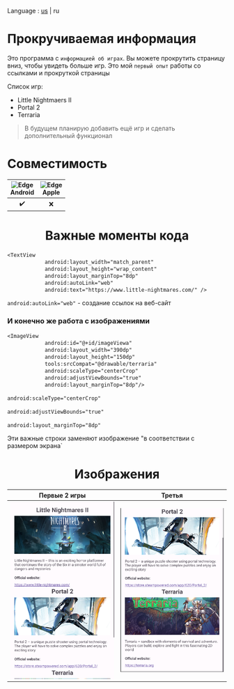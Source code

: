 Language : [us](./README.md) | ru

# Прокручиваемая информация

Это программа с `информацией об играх`. Вы можете прокрутить страницу вниз, чтобы увидеть больше игр. Это мой `первый опыт` работы со ссылками и прокруткой страницы

Список игр:
- Little Nightmaers II
- Portal 2
- Terraria
> В будущем планирую добавить ещё игр и сделать дополнительный функционал

 # Совместимость

 | <img src="https://upload.wikimedia.org/wikipedia/commons/thumb/d/d7/Android_robot.svg/800px-Android_robot.svg.png_48x48.png" alt="Edge" width="24px" height="24px" /></br>Android | <img src="https://upload.wikimedia.org/wikipedia/commons/thumb/1/1b/Apple_logo_grey.svg/1724px-Apple_logo_grey.svg.png" alt="Edge" width="24px" height="24px" /></br>Apple |
:-------:|:-------:|
|    ✔️  |    ❌  |

<h1 align="center">Важные моменты кода</h1> 

```
<TextView
            android:layout_width="match_parent"
            android:layout_height="wrap_content"
            android:layout_marginTop="8dp"
            android:autoLink="web"
            android:text="https://www.little-nightmares.com/" />
```
`android:autoLink="web"` -  создание ссылок на веб-сайт

### И конечно же работа с изображениями
```
<ImageView
            android:id="@+id/imageViewa"
            android:layout_width="390dp"
            android:layout_height="150dp"
            tools:srcCompat="@drawable/terraria"
            android:scaleType="centerCrop"
            android:adjustViewBounds="true"
            android:layout_marginTop="8dp"/>
```
`android:scaleType="centerCrop"`

`android:adjustViewBounds="true"`

`android:layout_marginTop="8dp"`

Эти важные строки заменяют изображение "в соответствии с размером экрана`

<h1 align="center">Изображения</h1> 

|                Первые 2 игры               |                    Третья                   |
:-------------------------------------------:|:-------------------------------------------:|
 ![Screenshot](Screenshot1.png)              |  ![Screenshot](Screenshot2.png)

